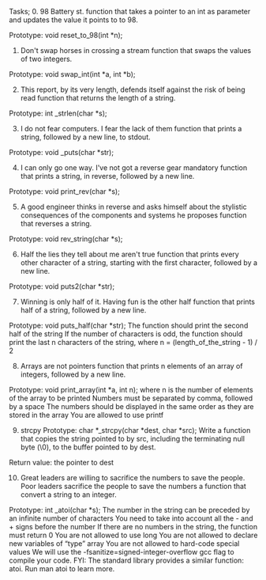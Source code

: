 Tasks;
0. 98 Battery st.
function that takes a pointer to an int as parameter and updates the value it points to to 98.

Prototype: void reset_to_98(int *n);

1. Don't swap horses in crossing a stream
function that swaps the values of two integers.

Prototype: void swap_int(int *a, int *b);

2. This report, by its very length, defends itself against the risk of being read
function that returns the length of a string.

Prototype: int _strlen(char *s);

3. I do not fear computers. I fear the lack of them
function that prints a string, followed by a new line, to stdout.

Prototype: void _puts(char *str);

4. I can only go one way. I've not got a reverse gear
mandatory
function that prints a string, in reverse, followed by a new line.

Prototype: void print_rev(char *s);

5. A good engineer thinks in reverse and asks himself about the stylistic consequences of the components and systems he proposes
function that reverses a string.

Prototype: void rev_string(char *s);

6. Half the lies they tell about me aren't true
function that prints every other character of a string, starting with the first character, followed by a new line.

Prototype: void puts2(char *str);

7. Winning is only half of it. Having fun is the other half
function that prints half of a string, followed by a new line.

Prototype: void puts_half(char *str);
The function should print the second half of the string
If the number of characters is odd, the function should print the last n characters of the string, where n = (length_of_the_string - 1) / 2

8. Arrays are not pointers
function that prints n elements of an array of integers, followed by a new line.

Prototype: void print_array(int *a, int n);
where n is the number of elements of the array to be printed
Numbers must be separated by comma, followed by a space
The numbers should be displayed in the same order as they are stored in the array
You are allowed to use printf

9. strcpy
Prototype: char *_strcpy(char *dest, char *src);
Write a function that copies the string pointed to by src, including the terminating null byte (\0), to the buffer pointed to by dest.

Return value: the pointer to dest

10. Great leaders are willing to sacrifice the numbers to save the people. Poor leaders sacrifice the people to save the numbers
a function that convert a string to an integer.

Prototype: int _atoi(char *s);
The number in the string can be preceded by an infinite number of characters
You need to take into account all the - and + signs before the number
If there are no numbers in the string, the function must return 0
You are not allowed to use long
You are not allowed to declare new variables of “type” array
You are not allowed to hard-code special values
We will use the -fsanitize=signed-integer-overflow gcc flag to compile your code.
FYI: The standard library provides a similar function: atoi. Run man atoi to learn more.

